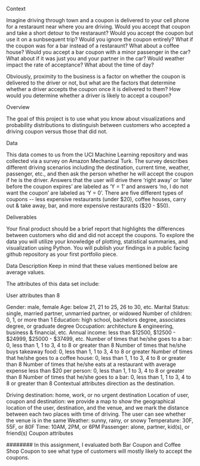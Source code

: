 Context

Imagine driving through town and a coupon is delivered to your cell phone for a restaraunt near where you are driving. Would you accept that coupon and take a short detour to the restaraunt? Would you accept the coupon but use it on a sunbsequent trip? Would you ignore the coupon entirely? What if the coupon was for a bar instead of a restaraunt? What about a coffee house? Would you accept a bar coupon with a minor passenger in the car? What about if it was just you and your partner in the car? Would weather impact the rate of acceptance? What about the time of day?

Obviously, proximity to the business is a factor on whether the coupon is delivered to the driver or not, but what are the factors that determine whether a driver accepts the coupon once it is delivered to them? How would you determine whether a driver is likely to accept a coupon?

Overview

The goal of this project is to use what you know about visualizations and probability distributions to distinguish between customers who accepted a driving coupon versus those that did not.

Data

This data comes to us from the UCI Machine Learning repository and was collected via a survey on Amazon Mechanical Turk. The survey describes different driving scenarios including the destination, current time, weather, passenger, etc., and then ask the person whether he will accept the coupon if he is the driver. Answers that the user will drive there ‘right away’ or ‘later before the coupon expires’ are labeled as ‘Y = 1’ and answers ‘no, I do not want the coupon’ are labeled as ‘Y = 0’. There are five different types of coupons -- less expensive restaurants (under $20), coffee houses, carry out & take away, bar, and more expensive restaurants ($20 - $50).

Deliverables

Your final product should be a brief report that highlights the differences between customers who did and did not accept the coupons. To explore the data you will utilize your knowledge of plotting, statistical summaries, and visualization using Python. You will publish your findings in a public facing github repository as your first portfolio piece.

Data Description
Keep in mind that these values mentioned below are average values.

The attributes of this data set include:

User attributes than 8

Gender: male, female
Age: below 21, 21 to 25, 26 to 30, etc.
Marital Status: single, married partner, unmarried partner, or widowed
Number of children: 0, 1, or more than 1
Education: high school, bachelors degree, associates degree, or graduate degree
Occupation: architecture & engineering, business & financial, etc.
Annual income: less than $12500, $12500 - $24999, $25000 - $37499, etc.
Number of times that he/she goes to a bar: 0, less than 1, 1 to 3, 4 to 8 or greater than 8
Number of times that he/she buys takeaway food: 0, less than 1, 1 to 3, 4 to 8 or greater
Number of times that he/she goes to a coffee house: 0, less than 1, 1 to 3, 4 to 8 or greater than 8
Number of times that he/she eats at a restaurant with average expense less than $20 per person: 0, less than 1, 1 to 3, 4 to 8 or greater than 8
Number of times that he/she goes to a bar: 0, less than 1, 1 to 3, 4 to 8 or greater than 8
Contextual attributes direction as the destination.

Driving destination: home, work, or no urgent destination
Location of user, coupon and destination: we provide a map to show the geographical location of the user, destination, and the venue, and we mark the distance between each two places with time of driving. The user can see whether the venue is in the same
Weather: sunny, rainy, or snowy
Temperature: 30F, 55F, or 80F
Time: 10AM, 2PM, or 6PM
Passenger: alone, partner, kid(s), or friend(s)
Coupon attributes

########
In this assignment, I evaluated both Bar Coupon and Coffee Shop Coupon to see what type of customers will mostly likely to accept the coupons.
